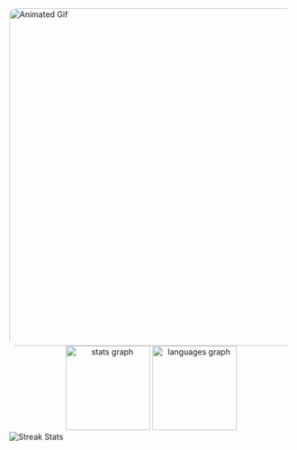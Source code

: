   <img src="https://github.com/user-attachments/assets/1ab086eb-8ece-4414-9b69-8abce01e1161" alt="Animated Gif" width="600" style="border-radius: 12px;"/>
</div>

<div align="center">
  <img src="https://github-readme-stats.vercel.app/api?username=murilothales&hide_title=false&hide_rank=false&show_icons=true&include_all_commits=true&count_private=true&disable_animations=false&theme=transparent&title_color=FF0000&icon_color=FF0000&text_color=E1E9F0&bg_color=00000000&hide_border=true" height="150" alt="stats graph" />
  
  <img src="https://github-readme-stats.vercel.app/api/top-langs?username=murilothales&locale=en&hide_title=false&layout=compact&card_width=320&langs_count=5&theme=transparent&title_color=FF0000&text_color=E1E9F0&bg_color=00000000&hide_border=true" height="150" alt="languages graph" />
</div>

<img src="https://github-readme-streak-stats.herokuapp.com/?user=bxnefly&theme=transparent&background=00000000&hide_border=true&ring=FF0000&fire=FF0000&currStreakLabel=FF0000&sideLabels=E1E9F0&dates=E1E9F0&sideNums=E1E9F0" alt="Streak Stats" />
